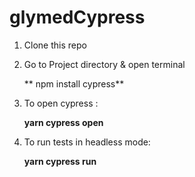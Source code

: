 # glymedCypress


1. Clone this repo
2. Go to Project directory & open terminal 

    ** npm install cypress**
3. To open cypress :

    **yarn cypress open**
4. To run tests in headless mode:

    **yarn cypress run**


